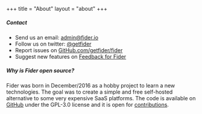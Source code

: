 +++
title = "About"
layout = "about"
+++

##### Contact

- Send us an email: [admin@fider.io](mailto:admin@fider.io)
- Follow us on twitter: [@getfider](https://twitter.com/getfider)
- Report issues on [GitHub.com/getfider/fider](https://github.com/getfider/fider)
- Suggest new features on [Feedback for Fider](https://feedback.fider.io)

##### Why is Fider open source?

Fider was born in December/2016 as a hobby project to learn a new technologies. The goal was to create a simple and free self-hosted alternative to some very expensive SaaS platforms. The code is available on [GitHub](https://github.com/getfider/fider) under the GPL-3.0 license and it is open for [contributions](https://github.com/getfider/fider/blob/master/CONTRIBUTING.md).
